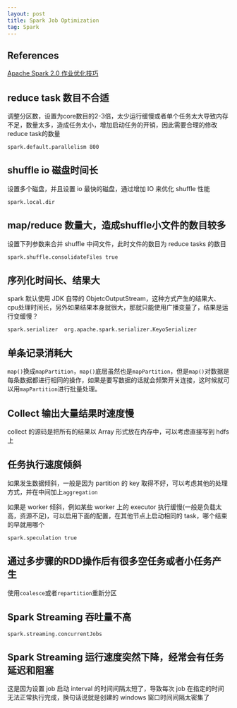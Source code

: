 ```yaml
---
layout: post
title: Spark Job Optimization
tag: Spark
---
```


## References
[Apache Spark 2.0 作业优化技巧](https://mp.weixin.qq.com/s/C94nFvrp9ALgKVsOmIX7Jw)

## reduce task 数目不合适
调整分区数，设置为core数目的2-3倍，太少运行缓慢或者单个任务太大导致内存不足，数量太多，造成任务太小，增加启动任务的开销，因此需要合理的修改reduce task的数量
```shell
spark.default.parallelism 800
```
	
## shuffle io 磁盘时间长
设置多个磁盘，并且设置 io 最快的磁盘，通过增加 IO 来优化 shuffle 性能
```shell
spark.local.dir
```
	
## map/reduce 数量大，造成shuffle小文件的数目较多
设置下列参数来合并 shuffle 中间文件，此时文件的数目为 reduce tasks 的数目
```shell
spark.shuffle.consolidateFiles true
```

## 序列化时间长、结果大
spark 默认使用 JDK 自带的 ObjetcOutputStream，这种方式产生的结果大、cpu处理时间长，另外如果结果本身就很大，那就只能使用广播变量了，结果是运行变缓慢？
```shell
spark.serializer  org.apache.spark.serializer.KeyoSerializer
```

## 单条记录消耗大
`map()`换成`mapPartition`，`map()`底层虽然也是`mapPartition`，但是`map()`对数据是每条数据都进行相同的操作，如果是要写数据的话就会频繁开关连接，这时候就可以用`mapPartition`进行批量处理。

## Collect 输出大量结果时速度慢
collect 的源码是把所有的结果以 Array 形式放在内存中，可以考虑直接写到 hdfs 上
	
## 任务执行速度倾斜
如果发生数据倾斜，一般是因为 partition 的 key 取得不好，可以考虑其他的处理方式，并在中间加上`aggregation`

如果是 worker 倾斜，例如某些 worker 上的 executor 执行缓慢(一般是负载太高，资源不足)，可以启用下面的配置，在其他节点上启动相同的 task，哪个结束的早就用哪个
```shell
spark.speculation true
```
	
## 通过多步骤的RDD操作后有很多空任务或者小任务产生
使用`coalesce`或者`repartition`重新分区
	
## Spark Streaming 吞吐量不高
```shell
spark.streaming.concurrentJobs
```
	
## Spark Streaming 运行速度突然下降，经常会有任务延迟和阻塞
这是因为设置 job 启动 interval 的时间间隔太短了，导致每次 job 在指定的时间无法正常执行完成，换句话说就是创建的 windows 窗口时间间隔太密集了
